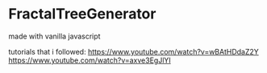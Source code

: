 # FractalTreeGenerator
made with vanilla javascript

tutorials that i followed:
https://www.youtube.com/watch?v=wBAtHDdaZ2Y
https://www.youtube.com/watch?v=axve3EgJlYI


